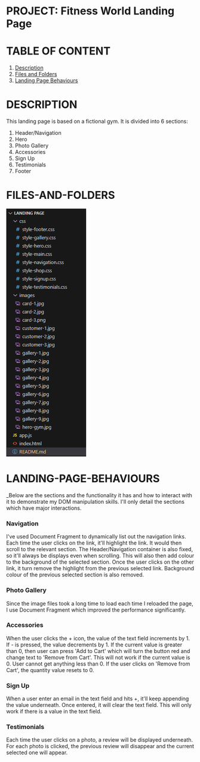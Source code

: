 # PROJECT: Fitness World Landing Page

# TABLE OF CONTENT

1. [Description](#DESCRIPTION)
2. [Files and Folders](#FILES-AND-FOLDERS)
3. [Landing Page Behaviours](#LANDING-PAGE-BEHAVIOURS)

# DESCRIPTION

This landing page is based on a fictional gym. It is divided into 6 sections:

1. Header/Navigation
2. Hero
3. Photo Gallery
4. Accessories
5. Sign Up
6. Testimonials
7. Footer

# FILES-AND-FOLDERS

![files and folders](foldersfiles.png)

# LANDING-PAGE-BEHAVIOURS

\_Below are the sections and the functionality it has and how to interact with it to demonstrate my DOM manipulation skills. I'll only detail the sections which have major interactions.

### Navigation

I've used Document Fragment to dynamically list out the navigation links. Each time the user clicks on the link, it'll highlight the link. It would then scroll to the relevant section. The Header/Navigation container is also fixed, so it'll always be displays even when scrolling. This will also then add colour to the background of the selected section.
Once the user clicks on the other link, it turn remove the highlight from the previous selected link. Background colour of the previous selected section is also removed.

### Photo Gallery

Since the image files took a long time to load each time I reloaded the page, I use Document Fragment which improved the performance significantly.

### Accessories

When the user clicks the + icon, the value of the text field increments by 1. If - is pressed, the value decrements by 1. If the current value is greater than 0, then user can press 'Add to Cart' which will turn the button red and change text to 'Remove from Cart'. This will not work if the current value is 0. User cannot get anything less than 0. If the user clicks on 'Remove from Cart', the quantity value resets to 0.

### Sign Up

When a user enter an email in the text field and hits +, it'll keep appending the value underneath. Once entered, it will clear the text field. This will only work if there is a value in the text field.

### Testimonials

Each time the user clicks on a photo, a review will be displayed underneath. For each photo is clicked, the previous review will disappear and the current selected one will appear.
